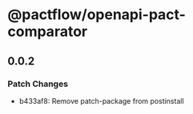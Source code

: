 # @pactflow/openapi-pact-comparator

## 0.0.2

### Patch Changes

- b433af8: Remove patch-package from postinstall
